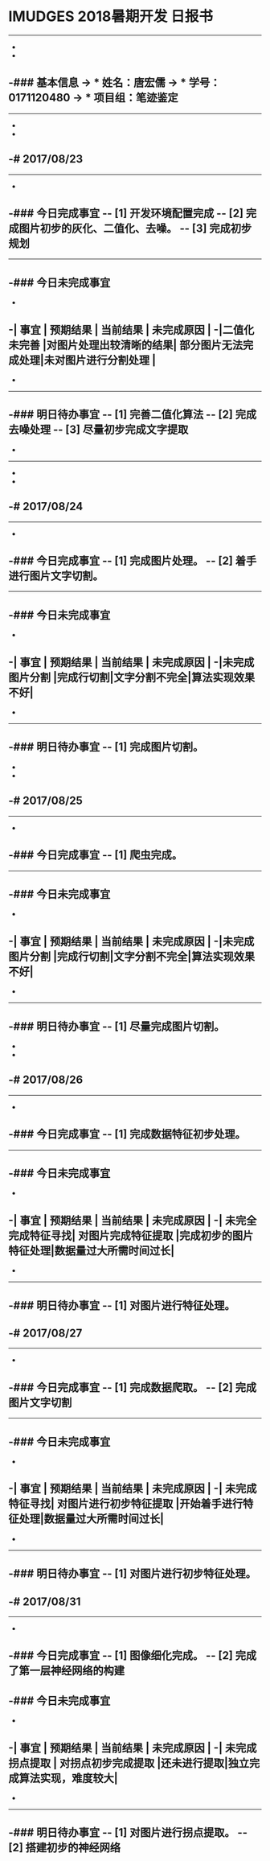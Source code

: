 # IMUDGES 2018暑期开发 日报书
--------
-
-
-### 基本信息
-> * 姓名：唐宏儒
-> * 学号：0171120480
-> * 项目组：笔迹鉴定
-
--------
-
-
-# 2017/08/23
-
--------
-
-### 今日完成事宜
-- [1]  开发环境配置完成
-- [2]  完成图片初步的灰化、二值化、去噪。
-- [3]  完成初步规划
-
------
-### 今日未完成事宜
-
-
-| 事宜       |        预期结果       |      当前结果      | 未完成原因   | 
-|二值化未完善 |对图片处理出较清晰的结果| 部分图片无法完成处理|未对图片进行分割处理  |
-
-
-------
-### 明日待办事宜
-- [1] 完善二值化算法
-- [2] 完成去噪处理
-- [3] 尽量初步完成文字提取
--------
-
--------
-
-
-# 2017/08/24
-
--------
-
-### 今日完成事宜
-- [1]  完成图片处理。
-- [2]  着手进行图片文字切割。
-
------
-### 今日未完成事宜
-
-
-|     事宜     | 预期结果 |   当前结果   |   未完成原因   | 
-|未完成图片分割 |完成行切割|文字分割不完全|算法实现效果不好|
-
-
-------
-### 明日待办事宜
-- [1] 完成图片切割。
----------------
-
-
-# 2017/08/25
-
--------
-
-### 今日完成事宜
-- [1]  爬虫完成。
-
------
-### 今日未完成事宜
-
-
-|     事宜     | 预期结果 |   当前结果   |   未完成原因   | 
-|未完成图片分割 |完成行切割|文字分割不完全|算法实现效果不好|
-
-
-------
-### 明日待办事宜
-- [1] 尽量完成图片切割。
--------
-
-
-# 2017/08/26
-
--------
-
-### 今日完成事宜
-- [1]  完成数据特征初步处理。
-
------
-### 今日未完成事宜
-
-
-|       事宜       |     预期结果      |       当前结果      |     未完成原因      | 
-| 未完全完成特征寻找| 对图片完成特征提取 |完成初步的图片特征处理|数据量过大所需时间过长|
-
-
-------
-### 明日待办事宜
-- [1]  对图片进行特征处理。
--------



-# 2017/08/27
-
--------
-
-### 今日完成事宜
-- [1]  完成数据爬取。
-- [2]  完成图片文字切割
-
------
-### 今日未完成事宜
-
-
-|     事宜     |        预期结果       |       当前结果     |     未完成原因      | 
-| 未完成特征寻找| 对图片进行初步特征提取 |开始着手进行特征处理|数据量过大所需时间过长|
-
-
-------
-### 明日待办事宜
-- [1]  对图片进行初步特征处理。
--------
-# 2017/08/31
-
--------
-
-### 今日完成事宜
-- [1] 图像细化完成。
-- [2] 完成了第一层神经网络的构建
------
-### 今日未完成事宜
-
-
-|       事宜       |      预期结果      |  当前结果  |       未完成原因        | 
-|   未完成拐点提取  | 对拐点初步完成提取 |还未进行提取|独立完成算法实现，难度较大|
-
-
-------
-### 明日待办事宜
-- [1] 对图片进行拐点提取。
-- [2] 搭建初步的神经网络
--------
